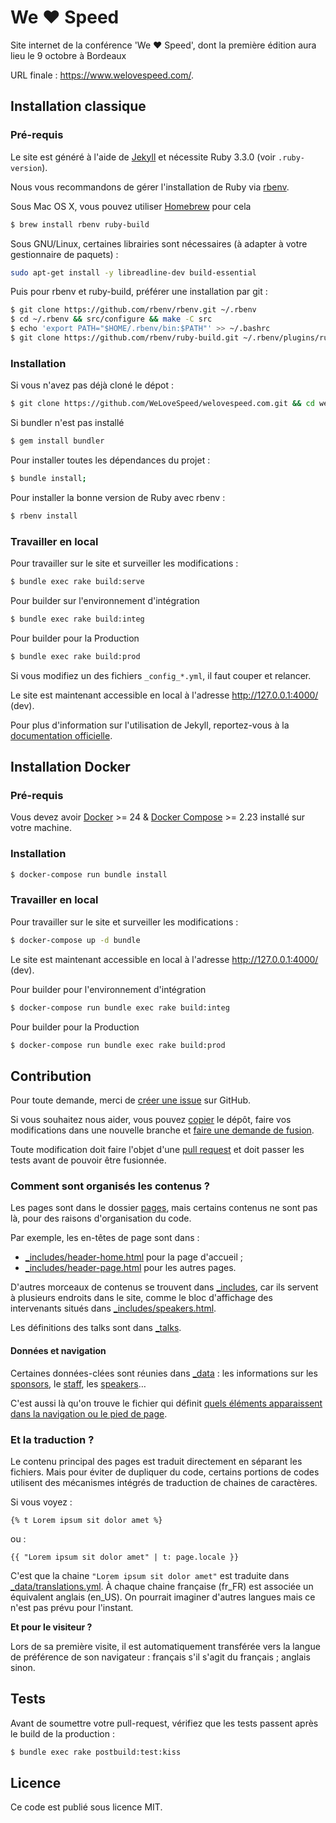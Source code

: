 # We ❤️ Speed

Site internet de la conférence 'We ❤️ Speed', dont la première édition aura lieu le 9 octobre à Bordeaux

URL finale : https://www.welovespeed.com/.

## Installation classique

### Pré-requis

Le site est généré à l'aide de [Jekyll](https://jekyllrb.com/) et nécessite Ruby 3.3.0 (voir `.ruby-version`).

Nous vous recommandons de gérer l'installation de Ruby via [rbenv](https://github.com/rbenv/rbenv).

Sous Mac OS X, vous pouvez utiliser [Homebrew](https://brew.sh/) pour cela
```bash
$ brew install rbenv ruby-build
```

Sous GNU/Linux, certaines librairies sont nécessaires (à adapter à votre gestionnaire de paquets) :
```bash
sudo apt-get install -y libreadline-dev build-essential
```
Puis pour rbenv et ruby-build, préférer une installation par git :
```bash
$ git clone https://github.com/rbenv/rbenv.git ~/.rbenv
$ cd ~/.rbenv && src/configure && make -C src
$ echo 'export PATH="$HOME/.rbenv/bin:$PATH"' >> ~/.bashrc
$ git clone https://github.com/rbenv/ruby-build.git ~/.rbenv/plugins/ruby-build
```

### Installation

Si vous n'avez pas déjà cloné le dépot :
```bash
$ git clone https://github.com/WeLoveSpeed/welovespeed.com.git && cd welovespeed.com
```
Si bundler n'est pas installé
```bash
$ gem install bundler
```
Pour installer toutes les dépendances du projet :
```bash
$ bundle install;
```
Pour installer la bonne version de Ruby avec rbenv :
```bash
$ rbenv install
```

### Travailler en local

Pour travailler sur le site et surveiller les modifications :

```bash
$ bundle exec rake build:serve
```

Pour builder sur l'environnement d'intégration

```bash
$ bundle exec rake build:integ
```

Pour builder pour la Production

```bash
$ bundle exec rake build:prod
```

Si vous modifiez un des fichiers `_config_*.yml`, il faut couper et relancer.

Le site est maintenant accessible en local à l'adresse http://127.0.0.1:4000/ (dev).

Pour plus d'information sur l'utilisation de Jekyll, reportez-vous à la [documentation officielle](https://jekyllrb.com/docs/).

## Installation Docker

### Pré-requis

Vous devez avoir [Docker](https://www.docker.com/) >= 24 & [Docker Compose](https://docs.docker.com/compose/) >= 2.23 installé sur votre machine.

### Installation

```bash
$ docker-compose run bundle install
```

### Travailler en local

Pour travailler sur le site et surveiller les modifications :

```bash
$ docker-compose up -d bundle
```

Le site est maintenant accessible en local à l'adresse http://127.0.0.1:4000/ (dev).

Pour builder pour l'environnement d'intégration

```bash
$ docker-compose run bundle exec rake build:integ
```

Pour builder pour la Production

```bash
$ docker-compose run bundle exec rake build:prod
```

## Contribution

Pour toute demande, merci de [créer une issue](https://github.com/WeLoveSpeed/welovespeed.com/issues/new) sur GitHub.

Si vous souhaitez nous aider, vous pouvez [copier](https://github.com/WeLoveSpeed/welovespeed.com/fork) le dépôt, faire vos modifications dans une nouvelle branche et [faire une demande de fusion](https://github.com/WeLoveSpeed/welovespeed.com/pulls).

Toute modification doit faire l'objet d'une [pull request](https://github.com/WeLoveSpeed/welovespeed.com/pulls) et doit passer les tests avant de pouvoir être fusionnée.

### Comment sont organisés les contenus ?

Les pages sont dans le dossier [pages](pages), mais certains contenus ne sont pas là, pour des raisons d'organisation du code.

Par exemple, les en-têtes de page sont dans :

- [_includes/header-home.html](_includes/header-home.html) pour la page d'accueil ;
- [_includes/header-page.html](_includes/header-page.html) pour les autres pages.

D'autres morceaux de contenus se trouvent dans [_includes](_includes), car ils servent à plusieurs endroits dans le site, comme le bloc d'affichage des intervenants situés dans [_includes/speakers.html](_includes/speakers.html).

Les définitions des talks sont dans [_talks](_talks).

#### Données et navigation

Certaines données-clées sont réunies dans [_data](_data) : les informations sur les [sponsors](_data/sponsors.yml), le [staff](_data/staff.yml), les [speakers](_data/speakers.yml)…

C'est aussi là qu'on trouve le fichier qui définit [quels éléments apparaissent dans la navigation ou le pied de page](_data/sitemap.yml).

### Et la traduction ?

Le contenu principal des pages est traduit directement en séparant les fichiers. Mais pour éviter de dupliquer du code, certains portions de codes utilisent des mécanismes intégrés de traduction de chaines de caractères.

Si vous voyez :

```
{% t Lorem ipsum sit dolor amet %}
```

ou :

```
{{ "Lorem ipsum sit dolor amet" | t: page.locale }}
```

C'est que la chaine `"Lorem ipsum sit dolor amet"` est traduite dans [_data/translations.yml](_data/translations.yml). À chaque chaine française (fr_FR) est associée un équivalent anglais (en_US). On pourrait imaginer d'autres langues mais ce n'est pas prévu pour l'instant.

**Et pour le visiteur ?**

Lors de sa première visite, il est automatiquement transférée vers la langue de préférence de son navigateur : français s'il s'agit du français ; anglais sinon.

## Tests

Avant de soumettre votre pull-request, vérifiez que les tests passent après le build de la production :

```bash
$ bundle exec rake postbuild:test:kiss
```

## Licence

Ce code est publié sous licence MIT.
